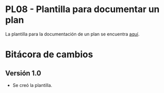 # PL08 - Plantilla para documentar un plan

La plantilla para la documentación de un plan se encuentra [aquí](https://docs.google.com/document/d/1Sh4ChJzSrRqSLqtm9NkIaeHHHd7AxXktq20IdO0RUQ4/edit#).

# Bitácora de cambios

## Versión 1.0
  - Se creó la plantilla.

